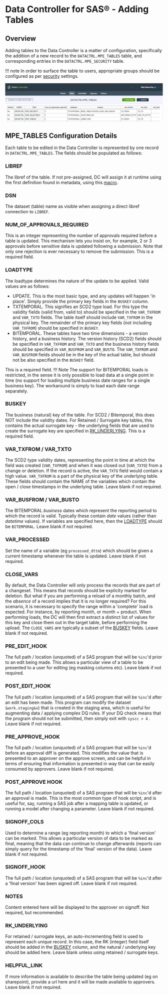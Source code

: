 # Data Controller for SAS® - Adding Tables

## Overview
Adding tables to the Data Controller is a matter of configuration, specifically the addition of a new record to the `DATACTRL.MPE_TABLES` table, and corresponding entries in the `DATACTRL.MPE_SECURITY` table.

!!! note
    In order to surface the table to users, appropriate groups should be configured as per [security](dcc-security.md) settings.

![screenshot](img/configtable.png)

## MPE_TABLES Configuration Details

Each table to be edited in the Data Controller is represented by one record in `DATACTRL.MPE_TABLES`.  The fields should be populated as follows:

### LIBREF
The libref of the table.  If not pre-assigned, DC will assign it at runtime using the first definition found in metadata, using this [macro](https://github.com/macropeople/macrocore/blob/master/meta/mm_assigndirectlib.sas).

### DSN
The dataset (table) name as visible when assigning a direct libref connection to `LIBREF`.

### NUM_OF_APPROVALS_REQUIRED
This is an integer representing the number of approvals required before a table is updated.  This mechanism lets you insist on, for example, 2 or 3 approvals before sensitive data is updated following a submission.  Note that only one rejection is ever necessary to remove the submission.
This is a required field.

### LOADTYPE
The loadtype determines the nature of the update to be applied.  Valid values are as follows:

* UPDATE.  This is the most basic type, and any updates will happen 'in place'.  Simply provide the primary key fields in the `BUSKEY` column.
* TXTEMPORAL.  This signifies an SCD2 type load.  For this type the validity fields (valid from, valid to) should be specified in the `VAR_TXFROM` and `VAR_TXTO` fields.  The table itself should include `VAR_TXFROM` in the physical key.  The remainder of the primary key fields (not including `VAR_TXFROM`) should be specified in `BUSKEY`.
* BITEMPORAL.  These tables have two time dimensions - a version history, and a business history.  The version history (SCD2) fields should be specified in `VAR_TXFROM` and `VAR_TXTO` and the business history fields should be specified in `VAR_BUSFROM` and `VAR_BUSTO`.  The `VAR_TXFROM` and `VAR_BUSFROM` fields should be in the key of the actual table, but should not be also specified in the `BUSKEY` field.

This is a required field.
!!! Note
    The support for BITEMPORAL loads is restricted, in the sense it is only possible to load data at a single point in time (no support for loading multiple business date ranges for a single business key).  The workaround is simply to load each date range separately.

### BUSKEY
The business (natural) key of the table.  For SCD2 / Bitemporal, this does NOT include the validity dates.  For Retained / Surrogate key tables, this contains the actual surrogate key - the underlying fields that are used to create the surrogate key are specified in [RK_UNDERLYING](#rk_underlying).
This is a required field.

### VAR_TXFROM / VAR_TXTO
The SCD2 type validity dates, representing the point in time at which the field was created (`VAR_TXFROM`) and when it was closed out (`VAR_TXTO`) from a change or deletion.  If the record is active, the `VAR_TXTO` field would contain a high value.  `VAR_TXFROM` is a part of the physical key of the underlying table.
These fields should contain the NAME of the variables which contain the open / close timestamps in the underlying table.
Leave blank if not required.

### VAR_BUSFROM / VAR_BUSTO
The BITEMPORAL _business_ dates which represent the reporting period to which the record is valid.  Typically these contain _date_ values (rather than _datetime_ values).  If variables are specified here, then the [LOADTYPE](#loadtype) should be `BITEMPORAL`.
Leave blank if not required.

### VAR_PROCESSED
Set the name of a variable (eg `processed_dttm`) which should be given a current timestamp whenever the table is updated.
Leave blank if not required.

### CLOSE_VARS
By default, the Data Controller will only process the records that are part of a changeset.  This means that records should be explicity marked for deletion.  But what if you are performing a reload of a monthly batch, and the _absence_ of a record implies that it is no longer required?  For this scenario, it is necessary to specify the range within a 'complete' load is expected.  For instance, by reporting month, or month + product.  When performing loads, the DC will then first extract a distinct list of values for this key and close them out in the target table, before performing the upload.  The `CLOSE_VARS` are typically a subset of the [BUSKEY](#buskey) fields.
Leave blank if not required.

### PRE_EDIT_HOOK
The full path / location (unquoted) of a SAS program that will be `%inc`'d prior to an edit being made.  This allows a particular view of a table to be presented to a user for editing (eg masking columns etc).
Leave blank if not required.

### POST_EDIT_HOOK
The full path / location (unquoted) of a SAS program that will be `%inc`'d after an edit has been made.  This program can modify the dataset (`work.staging&x`) that is created in the staging area, which is useful for augmenting data / applying complex DQ rules.  If your DQ check means that the program should not be submitted, then simply exit with `syscc > 4` .
Leave blank if not required.

### PRE_APPROVE_HOOK
The full path / location (unquoted) of a SAS program that will be `%inc`'d before an approval diff is generated.  This modifies the value that is presented to an approver on the approve screen, and can be helpful in terms of ensuring that information is presented in way that can be easily consumed by approvers.
Leave blank if not required.

### POST_APPROVE HOOK
The full path / location (unquoted) of a SAS program that will be `%inc`'d after an approval is made.  This is the most common type of hook script, and is useful for, say, running a SAS job after a mapping table is updated, or running a model after changing a parameter.
Leave blank if not required.

### SIGNOFF_COLS
Used to determine a range (eg reporting month) to which a 'final version' can be marked.  This allows a particular version of data to be marked as final, meaning that the data can continue to change afterwards (reports can simply query for the timestamp of the 'final' version of the data).
Leave blank if not required.

### SIGNOFF_HOOK
The full path / location (unquoted) of a SAS program that will be `%inc`'d after a 'final version' has been signed off.
Leave blank if not required.

### NOTES
Content entered here will be displayed to the approver on signoff.
Not required, but recommended.

### RK_UNDERLYING
For retained / surrogate keys, an auto-incrementing field is used to represent each unique record.  In this case, the RK (integer) field itself should be added in the [BUSKEY](#buskey) column, and the natural / underlying key should be added here.
Leave blank unless using retained / surrogate keys.

### HELPFUL_LINK
If more information is available to describe the table being updated (eg on sharepoint), provide a url here and it will be made available to approvers.
Leave blank if not required.
